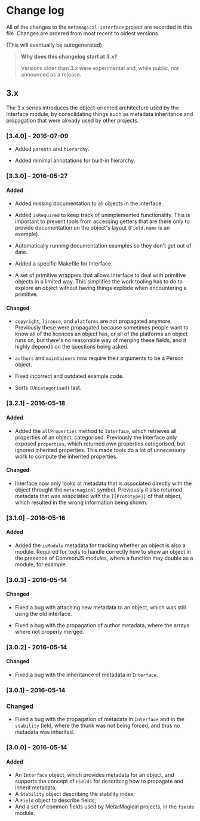 # Change log

All of the changes to the `metamagical-interface` project are recorded in
this file. Changes are ordered from most recent to oldest versions.

(This will eventually be autogenerated)

> **Why does this changelog start at 3.x?**
>
> Versions older than 3.x were experimental and, while public, not
> announced as a release.


## 3.x

The 3.x series introduces the object-oriented architecture used by
the Interface module, by consolidating things such as metadata
inheritance and propagation that were already used by other projects.


### [3.4.0] - 2016-07-09

  - Added `parents` and `hierarchy`.
  
  - Added minimal annotations for built-in hierarchy.


### [3.3.0] - 2016-05-27

#### Added

  - Added missing documentation to all objects in the interface.

  - Added `isRequired` to keep track of unimplemented functionality. This is
    important to prevent tools from accessing getters that are there only to
    provide documentation on the object's layout (`Field.name` is an example).

  - Automatically running documentation examples so they don't get out of date.

  - Added a specific Makefile for Interface.

  - A set of primitive wrappers that allows Interface to deal with primitive
    objects in a limited way. This simplifies the work tooling has to do to
    explore an object without having things explode when encountering a
    primitive.

#### Changed

  - `copyright`, `licence`, and `platforms` are not propagated anymore.
    Previously these were propagated because sometimes people want to know
    all of the licences an object has, or all of the platforms an object runs
    on, but there's no reasonable way of merging these fields, and it highly
    depends on the questions being asked.

  - `authors` and `maintainers` now require their arguments to be a Person object.

  - Fixed incorrect and outdated example code.

  - Sorts `(Uncategorised)` last.




### [3.2.1] - 2016-05-18

#### Added

  - Added the `allProperties` method to `Interface`, which retrieves all
    properties of an object, categorised. Previously the Interface only exposed
    `properties`, which returned own properties categorised, but ignored
    inherited properties. This made tools do a lot of unnecessary work to
    compute the inherited properties.

#### Changed

  - Interface now only looks at metadata that is associated directly with
    the object throught the `meta:magical` symbol. Previously it also returned
    metadata that was associated with the `[[Prototype]]` of that object,
    which resulted in the wrong information being shown.



### [3.1.0] - 2016-05-16

#### Added

  - Added the `isModule` metadata for tracking whether an object is also a module.
    Required for tools to handle correctly how to show an object in the presence of
    CommonJS modules, where a function may double as a module, for example.



### [3.0.3] - 2016-05-14

#### Changed

  - Fixed a bug with attaching new metadata to an object, which was still
    using the old interface.

  - Fixed a bug with the propagation of author metadata, where the arrays
    where not properly merged.



### [3.0.2] - 2016-05-14

#### Changed

  - Fixed a bug with the inheritance of metadata in `Interface`.



### [3.0.1] - 2016-05-14

### Changed

  - Fixed a bug with the propagation of metadata in `Interface` and
    in the `stability` field, where the thunk was not being forced,
    and thus no metadata was inherited.



### [3.0.0] - 2016-05-14

#### Added

  - An `Interface` object, which provides metadata for an object,
    and supports the concept of `Fields` for describing how to
    propagate and inherit metadata;
  - A `Stability` object describing the stability index;
  - A `Field` object to describe fields;
  - And a set of common fields used by Meta:Magical projects, in the
    `fields` module.